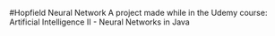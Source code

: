 #Hopfield Neural Network
A project made while in the Udemy course: Artificial Intelligence II - Neural Networks in Java